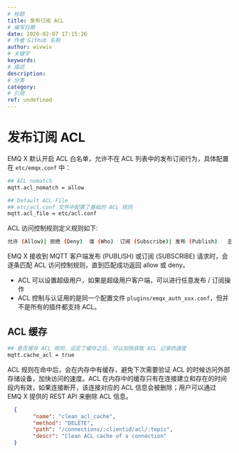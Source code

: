 ```yaml
---
# 标题
title: 发布订阅 ACL
# 编写日期
date: 2020-02-07 17:15:26
# 作者 Github 名称
author: wivwiv
# 关键字
keywords:
# 描述
description:
# 分类
category: 
# 引用
ref: undefined
---
```


# 发布订阅 ACL

EMQ X 默认开启 ACL 白名单，允许不在 ACL 列表中的发布订阅行为，具体配置在 `etc/emqx.conf` 中：

```bash
## ACL nomatch
mqtt.acl_nomatch = allow

## Default ACL File
## etc/acl.conf 文件中配置了基础的 ACL 规则
mqtt.acl_file = etc/acl.conf
```

ACL 访问控制规则定义规则如下:

```bash
允许 (Allow)| 拒绝 (Deny)  谁 (Who)  订阅 (Subscribe)| 发布 (Publish)   主题列表 (Topics)
```

EMQ X  接收到 MQTT 客户端发布 (PUBLISH) 或订阅 (SUBSCRIBE) 请求时，会逐条匹配 ACL 访问控制规则，直到匹配成功返回 allow 或 deny。

- ACL 可以设置超级用户，如果是超级用户客户端，可以进行任意发布 / 订阅操作
- ACL 控制与认证用的是同一个配置文件 ``plugins/emqx_auth_xxx.conf``，但并不是所有的插件都支持 ACL。

## ACL 缓存

```bash
## 是否缓存 ACL 规则，设定了缓存之后，可以加快获取 ACL 记录的速度
mqtt.cache_acl = true
```

ACL 规则在命中后，会在内存中有缓存，避免下次需要验证 ACL 的时候访问外部存储设备，加快访问的速度。ACL 在内存中的缓存只有在连接建立和存在的时间段内有效，如果连接断开，该连接对应的 ACL 信息会被删除；用户可以通过 EMQ X 提供的 REST API 来删除 ACL 信息。

```json
  {
        "name": "clean_acl_cache",
        "method": "DELETE",
        "path": "/connections/:clientid/acl/:topic",
        "descr": "Clean ACL cache of a connection"
  }
```